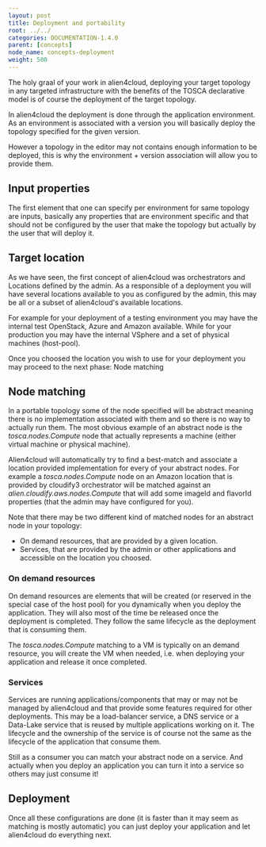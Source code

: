 ```yaml
---
layout: post
title: Deployment and portability
root: ../../
categories: DOCUMENTATION-1.4.0
parent: [concepts]
node_name: concepts-deployment
weight: 500
---
```


The holy graal of your work in alien4cloud, deploying your target topology in any targeted infrastructure with the benefits of the TOSCA declarative model is of course the deployment of the target topology.

In alien4cloud the deployment is done through the application environment. As an environment is associated with a version you will basically deploy the topology specified for the given version.

However a topology in the editor may not contains enough information to be deployed, this is why the environment + version association will allow you to provide them.

## Input properties

The first element that one can specify per environment for same topology are inputs, basically any properties that are environment specific and that should not be configured by the user that make the topology but actually by the user that will deploy it.

## Target location

As we have seen, the first concept of alien4cloud was orchestrators and Locations defined by the admin. As a responsible of a deployment you will have several locations available to you as configured by the admin, this may be all or a subset of alien4cloud's available locations.

For example for your deployment of a testing environment you may have the internal test OpenStack, Azure and Amazon available. While for your production you may have the internal VSphere and a set of physical machines (host-pool).

Once you choosed the location you wish to use for your deployment you may proceed to the next phase: Node matching

## Node matching

In a portable topology some of the node specified will be abstract meaning there is no implementation associated with them and so there is no way to actually run them. The most obvious example of an abstract node is the _tosca.nodes.Compute_ node that actually represents a machine (either virtual machine or physical machine).

Alien4cloud will automatically try to find a best-match and associate a location provided implementation for every of your abstract nodes. For example a _tosca.nodes.Compute_ node on an Amazon location that is provided by cloudify3 orchestrator will be matched against an _alien.cloudify.aws.nodes.Compute_ that will add some imageId and flavorId properties (that the admin may have configured for you).

Note that there may be two different kind of matched nodes for an abstract node in your topology:

* On demand resources, that are provided by a given location.
* Services, that are provided by the admin or other applications and accessible on the location you choosed.

### On demand resources

On demand resources are elements that will be created (or reserved in the special case of the host pool) for you dynamically when you deploy the application. They will also most of the time be released once the deployment is completed. They follow the same lifecycle as the deployment that is consuming them.

The _tosca.nodes.Compute_ matching to a VM is typically on an demand resource, you will create the VM when needed, i.e. when deploying your application and release it once completed.

### Services

Services are running applications/components that may or may not be managed by alien4cloud and that provide some features required for other deployments. This may be a load-balancer service, a DNS service or a Data-Lake service that is reused by multiple applications working on it. The lifecycle and the ownership of the service is of course not the same as the lifecycle of the application that consume them.

Still as a consumer you can match your abstract node on a service. And actually when you deploy an application you can turn it into a service so others may just consume it!

## Deployment

Once all these configurations are done (it is faster than it may seem as matching is mostly automatic) you can just deploy your application and let alien4cloud do everything next.

